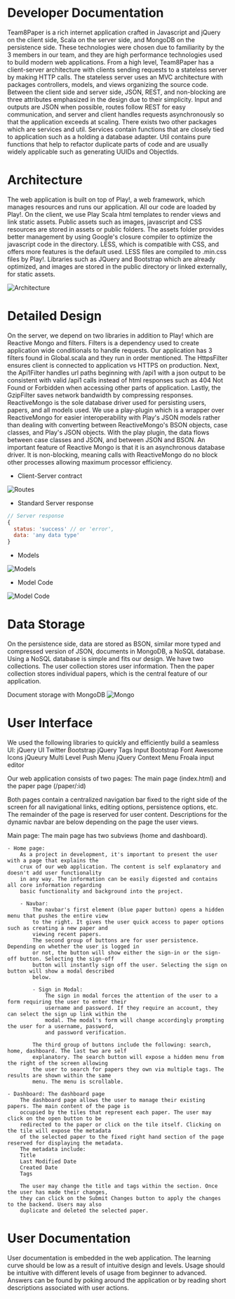 # Developer Documentation

Team8Paper is a rich internet application crafted in Javascript and jQuery on the client side, Scala on the server side, and MongoDB on the persistence side. These technologies were chosen due to familiarity by the 3 members in our team, and they are high performance technologies used to build modern web applications. From a high level, Team8Paper has a client-server architecture with clients sending requests to a stateless server by making HTTP calls. The stateless server uses an MVC architecture with packages controllers, models, and views organizing the source code. Between the client side and server side, JSON, REST, and non-blocking are three attributes emphasized in the design due to their simplicity. Input and outputs are JSON when possible, routes follow REST for easy communication, and server and client handles requests asynchronously so that the application exceeds at scaling. There exists two other packages which are services and util. Services contain functions that are closely tied to application such as a holding a database adapter. Util contains pure functions that help to refactor duplicate parts of code and are usually widely applicable such as generating UUIDs and ObjectIds.

# Architecture

The web application is built on top of Play!, a web framework, which manages resources and runs our application. All our code are loaded by Play!. On the client, we use Play Scala html templates to render views and link static assets. Public assets such as images, javascript and CSS resources are stored in assets or public folders. The assets folder
provides better management by using Google's closure compiler to optimize the javascript code in the directory. LESS, which is compatible with CSS,
and offers more features is the default used. LESS files are compiled to .min.css files by Play!. Libraries such as JQuery and Bootstrap which are already optimized, and images are stored in the public directory or linked externally, for static assets.

![Architecture](Architecture.jpg)

# Detailed Design

On the server, we depend on two libraries in addition to Play! which are Reactive Mongo and filters. Filters is a dependency used to create application wide conditionals to handle requests. Our application has 3 filters found in Global.scala and they run in order mentioned. The HttpsFilter ensures client is connected to application vs HTTPS on production. Next, the Api1Filter handles url paths beginning with /api1 with a json output to be consistent with valid /api1 calls instead of html responses such as 404 Not Found or Forbidden when accessing other parts of application. Lastly, the GzipFilter saves network bandwidth by compressing responses. ReactiveMongo is the sole database driver used for persisting users, papers, and all models used. We use a play-plugin which is a wrapper over ReactiveMongo for easier interoperability with Play's JSON models rather than dealing with converting between ReactiveMongo's BSON objects, case classes, and Play's JSON objects. With the play plugin, the data flows between case classes and JSON, and between JSON and BSON. An important feature of Reactive Mongo is that it is an asynchronous database driver. It is non-blocking, meaning calls with ReactiveMongo do no block other processes allowing maximum processor efficiency.

- Client-Server contract

![Routes](Routes.png)

- Standard Server response
```Javascript
// Server response
{
  status: 'success' // or 'error',
  data: 'any data type'
}
```

- Models

![Models](Models.jpg)

- Model Code

![Model Code](ModelCode.png)

# Data Storage

On the persistence side, data are stored as BSON, similar more typed and compressed version of JSON, documents in MongoDB, a NoSQL database. Using a NoSQL database is simple and fits our design. We have two collections. The user collection stores user information. Then the paper collection stores individual papers, which is the central feature of our application. 

Document storage with MongoDB
![Mongo](Mongo.png)

# User Interface
We used the following libraries to quickly and efficiently build a seamless UI:
jQuery UI
Twitter Bootstrap
jQuery Tags Input
Bootstrap Font Awesome Icons
jQueury Multi Level Push Menu
jQuery Context Menu
Froala input editor

Our web application consists of two pages: The main page (index.html) and the paper page (/paper/:id)

Both pages contain a centralized navigation bar fixed to the right side of the screen for all
navigational links, editing options, persistence options, etc. The remainder of the page is reserved for
user content. Descriptions for the dynamic navbar are below depending on the page the user views.

Main page:
The main page has two subviews (home and dashboard).

    - Home page:
        As a project in development, it's important to present the user with a page that explains the
        crux of our web application. The content is self explanatory and doesn't add user functionality
        in any way. The information can be easily digested and contains all core information regarding
        basic functionality and background into the project.

        - Navbar:
            The navbar's first element (blue paper button) opens a hidden menu that pushes the entire view
            to the right. It gives the user quick access to paper options such as creating a new paper and
            viewing recent papers.
            The second group of buttons are for user persistence. Depending on whether the user is logged in
            or not, the button will show either the sign-in or the sign-off button. Selecting the sign-off
            button will instantly sign off the user. Selecting the sign on button will show a modal described
            below.

            - Sign in Modal:
                The sign in modal forces the attention of the user to a form requiring the user to enter their
                username and password. If they require an account, they can select the sign up link within the
                modal. The modal's form will change accordingly prompting the user for a username, password,
                and password verification.

            The third group of buttons include the following: search, home, dashboard. The last two are self
            explanatory. The search button will expose a hidden menu from the right of the screen allowing
            the user to search for papers they own via multiple tags. The results are shown within the same
            menu. The menu is scrollable.

    - Dashboard: The dashboard page
        The dashboard page allows the user to manage their existing papers. The main content of the page is
        occupied by the tiles that represent each paper. The user may click on the open button to be
        redirected to the paper or click on the tile itself. Clicking on the tile will expose the metadata
        of the selected paper to the fixed right hand section of the page reserved for displaying the metadata.
        The metadata include:
        Title
        Last Modified Date
        Created Date
        Tags

        The user may change the title and tags within the section. Once the user has made their changes,
        they can click on the Submit Changes button to apply the changes to the backend. Users may also
        duplicate and deleted the selected paper.


# User Documentation
User documentation is embedded in the web application. The learning curve should be low as a result of intuitive design and levels. Usage should be intuitive with different levels of usage from beginner to advanced. Answers can be found by poking around the application or by reading short descriptions associated with user actions.
